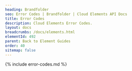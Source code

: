 ```yaml
---
heading: Brandfolder
seo: Error Codes | Brandfolder | Cloud Elements API Docs
title: Error Codes
description: Cloud Elements Error Codes.
layout: docs
breadcrumbs: /docs/elements.html
elementId: 492
parent: Back to Element Guides
order: 40
sitemap: false
---
```


{% include error-codes.md %}
